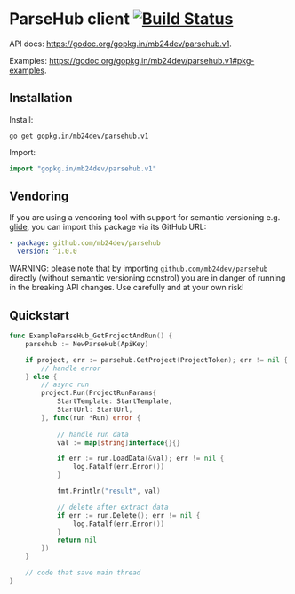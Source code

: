 # ParseHub client [![Build Status](https://api.travis-ci.org/mb24dev/parsehub.svg?branch=master)](https://travis-ci.org/mb24dev/parsehub)

API docs: https://godoc.org/gopkg.in/mb24dev/parsehub.v1.

Examples: https://godoc.org/gopkg.in/mb24dev/parsehub.v1#pkg-examples.

## Installation

Install:

```shell
go get gopkg.in/mb24dev/parsehub.v1
```

Import:

```go
import "gopkg.in/mb24dev/parsehub.v1"
```

## Vendoring

If you are using a vendoring tool with support for semantic versioning
e.g. [glide](https://github.com/Masterminds/glide), you can import this
package via its GitHub URL:

```yaml
- package: github.com/mb24dev/parsehub
  version: ^1.0.0
```

WARNING: please note that by importing `github.com/mb24dev/parsehub`
directly (without semantic versioning constrol) you are in danger of
running in the breaking API changes. Use carefully and at your own
risk!

## Quickstart

```go
func ExampleParseHub_GetProjectAndRun() {
	parsehub := NewParseHub(ApiKey)

	if project, err := parsehub.GetProject(ProjectToken); err != nil {
		// handle error
	} else {
		// async run
		project.Run(ProjectRunParams{
			StartTemplate: StartTemplate,
			StartUrl: StartUrl,
		}, func(run *Run) error {
		
		    // handle run data
			val := map[string]interface{}{}

			if err := run.LoadData(&val); err != nil {
				log.Fatalf(err.Error())
			}

			fmt.Println("result", val)

			// delete after extract data
			if err := run.Delete(); err != nil {
				log.Fatalf(err.Error())
			}
			return nil
		})
	}

	// code that save main thread
}
```

